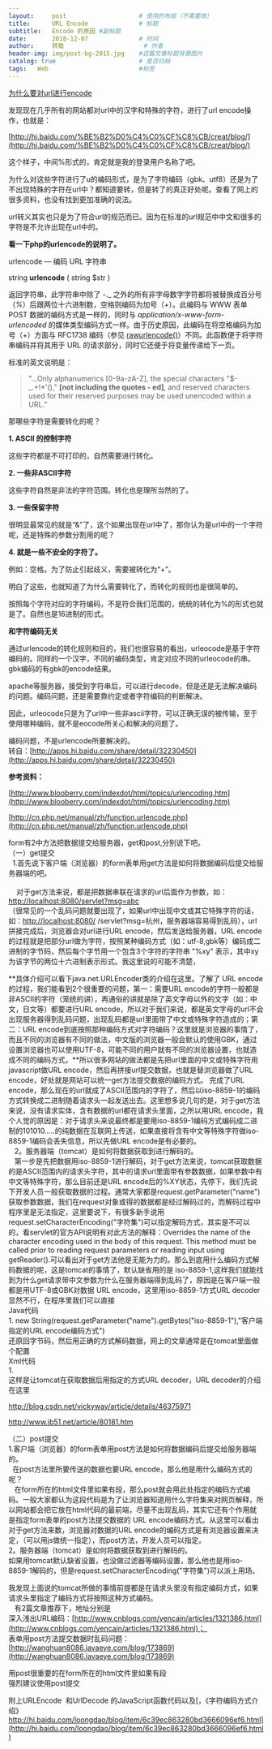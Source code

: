 ```yaml
---
layout:     post   				    # 使用的布局（不需要改）
title:      URL Encode 				# 标题 
subtitle:   Encode 的原因 #副标题
date:       2018-12-07 				# 时间
author:     转载 						# 作者
header-img: img/post-bg-2015.jpg 	#这篇文章标题背景图片
catalog: true 						# 是否归档
tags:	Web							#标签
---
```

[为什么要对url进行encode](http://www.blogjava.net/donghang73/archive/2011/08/10/356208.html)

发现现在几乎所有的网站都对url中的汉字和特殊的字符，进行了url encode操作，也就是：

[http://hi.baidu.com/%BE%B2%D0%C4%C0%CF%C8%CB/creat/blog/](http://hi.baidu.com/%BE%B2%D0%C4%C0%CF%C8%CB/creat/blog/)

这个样子，中间%形式的，肯定就是我的登录用户名称了吧。

为什么对这些字符进行了u的编码形式，是为了字符编码（gbk、utf8）还是为了不出现特殊的字符在url中？都知道要转，但是转了的真正好处呢。查看了网上的很多资料，也没有找到更加准确的说法。

url转义其实也只是为了符合url的规范而已。因为在标准的url规范中中文和很多的字符是不允许出现在url中的。

**看一下php的urlencode的说明了。**

urlencode — 编码 URL 字符串

<div u"="">

string **urlencode** ( string $str )

返回字符串，此字符串中除了 _-_._ 之外的所有非字母数字字符都将被替换成百分号（_%_）后跟两位十六进制数，空格则编码为加号（_+_）。此编码与 WWW 表单 POST 数据的编码方式是一样的，同时与 _application/x-www-form-urlencoded_ 的媒体类型编码方式一样。由于历史原因，此编码在将空格编码为加号（+）方面与 RFC1738 编码（参见 [rawurlencode()](http://cn.php.net/manual/zh/function.rawurlencode.php)）不同。此函数便于将字符串编码并将其用于 URL 的请求部分，同时它还便于将变量传递给下一页。

标准的英文说明是：

> "...Only alphanumerics \[0-9a-zA-Z\], the special characters "$-_.+!*'()," **\[not including the quotes - ed\]**, and reserved characters used for their reserved purposes may be used unencoded within a URL."

那哪些字符是需要转化的呢？

**1\. ASCII 的控制字符**

这些字符都是不可打印的，自然需要进行转化。

**2\. 一些非ASCII字符**

这些字符自然是非法的字符范围。转化也是理所当然的了。

**3\. 一些保留字符**

很明显最常见的就是“&”了，这个如果出现在url中了，那你认为是url中的一个字符呢，还是特殊的参数分割用的呢？

**4\. 就是一些不安全的字符了。**

例如：空格。为了防止引起歧义，需要被转化为“+”。

明白了这些，也就知道了为什么需要转化了，而转化的规则也是很简单的。

按照每个字符对应的字符编码，不是符合我们范围的，统统的转化为%的形式也就是了。自然也是16进制的形式。

**和字符编码无关**

通过urlencode的转化规则和目的，我们也很容易的看出，urleocode是基于字符编码的。同样的一个汉字，不同的编码类型，肯定对应不同的urleocode的串。gbk编码的有gbk的encode结果。

apache等服务器，接受到字符串后，可以进行decode，但是还是无法解决编码的问题。编码问题，还是需要靠约定或者字符编码的判断解决。

因此，urleocode只是为了url中一些非ascii字符，可以正确无误的被传输，至于使用哪种编码，就不是eocode所关心和解决的问题了。

编码问题，不是urlencode所要解决的。  
转自：[http://apps.hi.baidu.com/share/detail/32230450](http://apps.hi.baidu.com/share/detail/32230450)

**参考资料：**

[http://www.blooberry.com/indexdot/html/topics/urlencoding.htm](http://www.blooberry.com/indexdot/html/topics/urlencoding.htm)

[http://cn.php.net/manual/zh/function.urlencode.php](http://cn.php.net/manual/zh/function.urlencode.php)

  

  

form有2中方法把数据提交给服务器，get和post,分别说下吧。   
（一）get提交   
  1.首先说下客户端（浏览器）的form表单用get方法是如何将数据编码后提交给服务器端的吧。   
    
    对于get方法来说，都是把数据串联在请求的url后面作为参数，如：[http://localhost:8080/servlet?msg=abc](http://localhost:8080/servlet?msg=abc)   
（很常见的一个乱码问题就要出现了，如果url中出现中文或其它特殊字符的话，如：[http://localhost:8080/](http://localhost:8080/) /servlet?msg=杭州，服务器端容易得到乱码），url拼接完成后，浏览器会对url进行URL encode，然后发送给服务器，URL encode的过程就是把部分url做为字符，按照某种编码方式（如：utf-8,gbk等）编码成二进制的字节码，然后每个字节用一个包含3个字符的字符串 "%xy" 表示，其中xy为该字节的两位十六进制表示形式。我这里说的可能不清楚，

**具体介绍可以看下java.net.URLEncoder类的介绍在这里。了解了 URL encode的过程，我们能看到2个很重要的问题，第一：需要URL encode的字符一般都是非ASCII的字符（笼统的讲），再通俗的讲就是除了英文字母以外的文字（如：中文，日文等）都要进行URL encode，所以对于我们来说，都是英文字母的url不会出现服务器得到乱码问题，出现乱码都是url里面带了中文或特殊字符造成的；第二：URL encode到底按照那种编码方式对字符编码？这里就是浏览器的事情了，而且不同的浏览器有不同的做法，中文版的浏览器一般会默认的使用GBK，通过设置浏览器也可以使用UTF-8，可能不同的用户就有不同的浏览器设置，也就造成不同的编码方式，**所以很多网站的做法都是先把url里面的中文或特殊字符用 javascript做URL encode，然后再拼接url提交数据，也就是替浏览器做了URL encode，好处就是网站可以统一get方法提交数据的编码方式。 完成了URL encode，那么现在的url就成了ASCII范围内的字符了，然后以iso-8859-1的编码方式转换成二进制随着请求头一起发送出去。这里想多说几句的是，对于get方法来说，没有请求实体，含有数据的url都在请求头里面，之所以用URL encode，我个人觉的原因是：对于请求头来说最终都是要用iso-8859-1编码方式编码成二进制的101010.....的纯数据在互联网上传送，如果直接将含有中文等特殊字符做iso-8859-1编码会丢失信息，所以先做URL encode是有必要的。   
   2。服务器端（tomcat）是如何将数据获取到进行解码的。   
   第一步是先把数据用iso-8859-1进行解码，对于get方法来说，tomcat获取数据的是ASCII范围内的请求头字符，其中的请求url里面带有参数数据，如果参数中有中文等特殊字符，那么目前还是URL encode后的%XY状态，先停下，我们先说下开发人员一般获取数据的过程。通常大家都是request.getParameter("name")获取参数数据，我们在request对象或得的数据都是经过解码过的，而解码过程中程序里是无法指定，这里要说下，有很多新手说用 request.setCharacterEncoding("字符集")可以指定解码方式，其实是不可以的，看servlet的官方API说明有对此方法的解释：Overrides the name of the character encoding used in the body of this request. This method must be called prior to reading request parameters or reading input using getReader().可以看出对于get方法他是无能为力的。那么到底用什么编码方式解码数据的呢，这是tomcat的事情了，默认缺省用的是 iso-8859-1,这样我们就能找到为什么get请求带中文参数为什么在服务器端得到乱码了，原因是在客户端一般都是用UTF-8或GBK对数据 URL encode，这里用iso-8859-1方式URL decoder显然不行，在程序里我们可以直接   
Java代码   
1\. new String(request.getParameter("name").getBytes("iso-8859-1"),"客户端指定的URL encode编码方式")    
还原回字节码，然后用正确的方式解码数据，网上的文章通常是在tomcat里面做个配置   
Xml代码   
1\. <Connector port="8080" protocol="HTTP/1.1" maxThreads="150" connectionTimeout="20000" redirectPort="8443" URIEncoding="GBK"/>    
这样是让tomcat在获取数据后用指定的方式URL decoder，URL decoder的介绍在这里

http://blog.csdn.net/vickyway/article/details/46375971  

http://www.jb51.net/article/80181.htm  

（二）post提交   
1.客户端（浏览器）的form表单用post方法是如何将数据编码后提交给服务器端的。   
  在post方法里所要传送的数据也要URL encode，那么他是用什么编码方式的呢？   
   在form所在的html文件里如果有段<meta http-equiv="Content-Type" content="text/html; charset=字符集（GBK，utf-8等）"/>，那么post就会用此处指定的编码方式编码。一般大家都认为这段代码是为了让浏览器知道用什么字符集来对网页解释，所以网站都会把它放在html代码的最前端，尽量不出现乱码，其实它还有个作用就是指定form表单的post方法提交数据的 URL encode编码方式。从这里可以看出对于get方法来数，浏览器对数据的URL encode的编码方式是有浏览器设置来决定，（可以用js做统一指定），而post方法，开发人员可以指定。   
2。服务器端（tomcat）是如何将数据获取到进行解码的。   
如果用tomcat默认缺省设置，也没做过滤器等编码设置，那么他也是用iso-8859-1解码的，但是request.setCharacterEncoding("字符集")可以派上用场。

我发现上面说的tomcat所做的事情前提都是在请求头里没有指定编码方式，如果请求头里指定了编码方式将按照这种方式编码。   
   有2篇文章推荐下，地址分别是   
深入浅出URL编码：[http://www.cnblogs.com/yencain/articles/1321386.html](http://www.cnblogs.com/yencain/articles/1321386.html)；   
表单用post方法提交数据时乱码问题：[http://wanghuan8086.javaeye.com/blog/173869](http://wanghuan8086.javaeye.com/blog/173869)

用post很重要的在form所在的html文件里如果有段<meta http-equiv="Content-Type" content="text/html; charset=字符集（GBK，utf-8等）"/>   
强烈建议使用post提交

  

附上URLEncode  和UrlDecode 的JavaScript函数代码以及[，《字符编码方式介绍》http://hi.baidu.com/loongdao/blog/item/6c39ec863280bd3666096ef6.html](http://hi.baidu.com/loongdao/blog/item/6c39ec863280bd3666096ef6.html)

  
